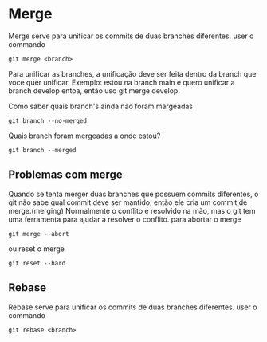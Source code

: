 # Merge
Merge serve para unificar os commits de duas branches diferentes.
user o commando 
```
git merge <branch>
```
Para unificar as branches, a unificação deve ser feita dentro da branch que voce quer unificar.
Exemplo: estou na branch main e quero unificar a branch develop entoa, então uso git merge develop.

Como saber quais branch's ainda não foram margeadas
```
git branch --no-merged
```
Quais branch foram mergeadas a onde estou?
```
git branch --merged
```
## Problemas com merge
Quando se tenta merger duas branches que possuem commits diferentes, o git não sabe qual commit deve ser mantido, então ele cria um commit de merge.(merging)
Normalmente o conflito e resolvido na mão, mas o git tem uma ferramenta para ajudar a resolver o conflito.
para abortar o merge
```
git merge --abort
```
ou reset o merge
```
git reset --hard
```

## Rebase
Rebase serve para unificar os commits de duas branches diferentes.
user o commando 
```
git rebase <branch>
```
